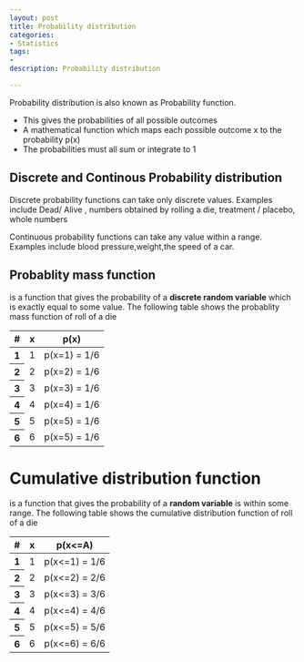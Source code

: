 ```yaml
---
layout: post
title: Probability distribution
categories: 
- Statistics
tags:
- 
description: Probability distribution

---   
```


Probability distribution is also known as Probability function.  

* This gives the probabilities of all possible outcomes  
* A  mathematical function which maps each possible outcome x to the probability p(x)  
* The probabilities must all sum or integrate to 1  

## Discrete and Continous Probability distribution

Discrete probability functions can take only discrete values. Examples include Dead/ Alive , numbers obtained by rolling a die, treatment / placebo, whole numbers  

Continuous probability functions can take any value within a range. Examples include blood pressure,weight,the speed of a car.  
 

## Probablity mass function  

is a function that gives the probability of a **discrete random variable** which is exactly equal to some value. The following table shows the probablity mass function of roll of a die  

<table class="table">
  <thead class="thead-dark">
    <tr>
      <th scope="col">#</th>
      <th scope="col">x</th>
      <th scope="col">p(x)</th>
    </tr>
  </thead>
  <tbody>
    <tr>
      <th scope="row">1</th>
      <td>1</td>
      <td>p(x=1) = 1/6</td>
    </tr>
    <tr>
      <th scope="row">2</th>
      <td>2</td>
      <td>p(x=2) = 1/6</td>
    </tr>
    <tr>
      <th scope="row">3</th>
        <td>3</td>
        <td>p(x=3) = 1/6</td>
    </tr>
    <tr>
      <th scope="row">4</th>
        <td>4</td>
        <td>p(x=4) = 1/6</td>
    </tr>
    <tr>
      <th scope="row">5</th>
        <td>5</td>
        <td>p(x=5) = 1/6</td>
    </tr>
     <tr>
      <th scope="row">6</th>
        <td>6</td>
        <td>p(x=5) = 1/6</td>
    </tr>
  </tbody>
</table>

# Cumulative distribution function

is a function that gives the probability of a **random variable** is within some range. The following table shows the cumulative distribution function of roll of a die  

<table class="table">
  <thead class="thead-dark">
    <tr>
      <th scope="col">#</th>
      <th scope="col">x</th>
      <th scope="col">p(x<=A)</th>
    </tr>
  </thead>
  <tbody>
    <tr>
      <th scope="row">1</th>
      <td>1</td>
      <td>p(x<=1) = 1/6</td>
    </tr>
    <tr>
      <th scope="row">2</th>
      <td>2</td>
      <td>p(x<=2) = 2/6</td>
    </tr>
    <tr>
      <th scope="row">3</th>
        <td>3</td>
        <td>p(x<=3) = 3/6</td>
    </tr>
    <tr>
      <th scope="row">4</th>
        <td>4</td>
        <td>p(x<=4) = 4/6</td>
    </tr>
    <tr>
      <th scope="row">5</th>
        <td>5</td>
        <td>p(x<=5) = 5/6</td>
    </tr>
     <tr>
      <th scope="row">6</th>
        <td>6</td>
        <td>p(x<=6) = 6/6</td>
    </tr>
  </tbody>
</table>
